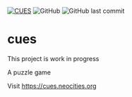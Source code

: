 
[![CUES](https://circleci.com/gh/tom65536/cues.svg?style=svg)](https://app.circleci.com/pipelines/github/tom65536/cues)
![GitHub](https://img.shields.io/github/license/tom65536/cues)
![GitHub last commit](https://img.shields.io/github/last-commit/tom65536/cues)
# cues

This project is work in progress

A puzzle game

Visit https://cues.neocities.org

